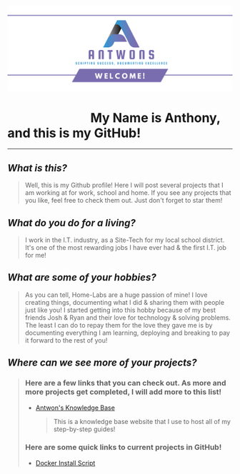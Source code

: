 <img src="https://github.com/antwons/antwons/blob/main/Resources/Photos/design-0471ad3f-30dd-4638-abad-fbc12c880f38%20(1).png"> 

# &nbsp;&nbsp;&nbsp;&nbsp;&nbsp;&nbsp;&nbsp;&nbsp;&nbsp;&nbsp;&nbsp;&nbsp;&nbsp;&nbsp;&nbsp;&nbsp;&nbsp;&nbsp;&nbsp;&nbsp;&nbsp;&nbsp;&nbsp;&nbsp;&nbsp;&nbsp;&nbsp; My Name is Anthony, and this is my GitHub!
---
## *What is this?* 
> Well, this is my Github profile! Here I will post several projects that I am working at for work, school and home. If you see any projects that you like, feel free to check them out. Just don't forget to star them!

## *What do you do for a living?*
> I work in the I.T. industry, as a Site-Tech for my local school district. It's one of the most rewarding jobs I have ever had & the first I.T. job for me!

## *What are some of your hobbies?* 
> As you can tell, Home-Labs are a huge passion of mine! I love creating things, documenting what I did & sharing them with people just like you! I started getting into this hobby because of my best friends Josh & Ryan and their love for technology & solving problems. The least I can do to repay them for the love they gave me is by documenting everything I am learning, deploying and breaking to pay it forward to the rest of you!

## *Where can we see more of your projects?*
> ### Here are a few links that you can check out. As more and more projects get completed, I will add more to this list!
>
> - [Antwon's Knowledge Base](https://wiki.antwons.com)
>   > This is a knowledge base website that I use to host all of my step-by-step guides! 
>
> ### Here are some quick links to current projects in GitHub!
> 
> - [Docker Install Script](https://github.com/antwons/Docker-Install)
